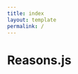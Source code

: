 ```yaml
---
title: index
layout: template
permalink: /
---
```


# Reasons.js

<script src="reasons.js"></script>
<script>

  //  Variables for some randomized defaults
  let canvas = document.querySelector('#content')
  let box = canvas.getBoundingClientRect()

  let cat = ['humans', 'philosophers', 'doctors', 'students', 'winners', 'cats', 'dogs', 'birds', 'democrats', 'republicans'][Math.floor(Math.random() * 10)]
  let name = ['Socrates', 'Plato', 'Bob', 'Lucy', 'Dazza', 'Shazza', 'Nathan', 'Deborah', 'Dave', 'Pete'][Math.floor(Math.random() * 10)]
  let adj = ['mortal', 'smart', 'lucky', 'poor', 'cute', 'slow', 'fast', 'unlucky', 'fury', 'fluffy'][Math.floor(Math.random() * 10)]

  let graph = [
    {id: 'p1', text: 'All '+cat+' are '+adj, x: box.width*1/3-125, y: box.height*1/3},
    {id: 'p2', text: name+' is a '+cat.substring(0, cat.length-1), x: box.width*2/3-125, y: box.height*1/3-25},
    {id: 'c1', text: name+' is '+adj, x: box.width*1/2, y: box.height*2/3},
    {from: ['p1', 'p2'], to: 'c1'}
  ]

  //  Invoke the Reasons.js API
  Reasons.create('#content').render(graph)

  //  Generate a PNG image of the argument map
  function toPNG () {
    let canvas = document.querySelector('#content')
    window.open(canvas.toDataURL('image/png'), '_blank')
  }
</script>